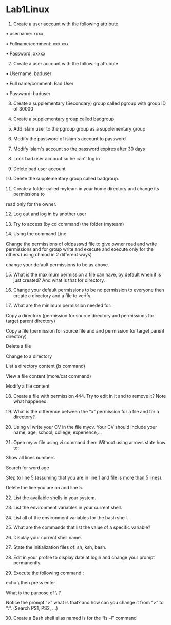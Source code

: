 # Lab1Linux

1.	Create a user account with the following attribute

• username: xxxx

• Fullname/comment: xxx xxx

• Password: xxxxx

2.	Create a user account with the following attribute

• Username: baduser

• Full name/comment: Bad User

• Password: baduser

3.	Create a supplementary (Secondary) group called pgroup with group ID of 30000

4.	Create a supplementary group called badgroup

5.	Add islam user to the pgroup group as a supplementary group

6.	Modify the password of islam's account to password

7.	Modify islam's account so the password expires after 30 days

8.	Lock bad user account so he can't log in

9.	Delete bad user account

10.	Delete the supplementary group called badgroup.

11.	Create a folder called myteam in your home directory and change its permissions to

read only for the owner.

12.	Log out and log in by another user

13.	Try to access (by cd command) the folder (myteam)

14.	Using the command Line

Change the permissions of oldpasswd file to give owner read and write permissions and for group write and execute and execute only for the others (using chmod in 2 different ways)

change your default permissions to be as above.

15.	What is the maximum permission a file can have, by default when it is just created? And what is that for directory.

16.	Change your default permissions to be no permission to everyone then create a directory and a file to verify.

17.	What are the minimum permission needed for:

Copy a directory (permission for source directory and permissions for target parent directory)

Copy a file (permission for source file and and permission for target parent directory)

Delete a file

Change to a directory

List a directory content (ls command)

View a file content (more/cat command)

Modify a file content

18.	Create a file with permission 444. Try to edit in it and to remove it? Note what happened.

19.	What is the difference between the “x” permission for a file and for a directory?



20.	Using vi write your CV in the file mycv. Your CV should include your name, age, school, college, experience,...

21.	Open mycv file using vi command then: Without using arrows state how to:

Show all lines numbers

Search for word age

Step to line 5 (assuming that you are in line 1 and file is more than 5 lines).

Delete the line you are on and line 5.





22.	List the available shells in your system.

23.	List the environment variables in your current shell.

24.	List all of the environment variables for the bash shell.

25.	What are the commands that list the value of a specific variable?

26.	Display your current shell name.

27.	State the initialization files of: sh, ksh, bash.

28.	Edit in your profile to display date at login and change your prompt permanently.

29.	Execute the following command :

echo \ then press enter

What is the purpose of \ ?

Notice the prompt ”>” what is that? and how can you change it from “>” to “:”. (Search PS1, PS2, ...)

30.	Create a Bash shell alias named ls for the “ls –l” command





